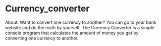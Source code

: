 # Currency_converter
About:
Want to convert one currency to another? You can go to your bank website and do the math by yourself. 
The Currency Converter is a simple console program that calculates the amount of money you get by converting one currency to another.

